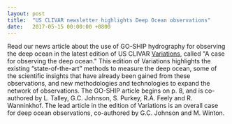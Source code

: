 ```yaml
---
layout: post
title:  "US CLIVAR newsletter highlights Deep Ocean observations"
date:   2017-05-15 00:00:00 +0800
---
```

<style>
img + em {
 text-align: justify;
 display: block;
 padding-left: 2em;
 padding-right: 2em;
}
</style>

Read our news article about the use of GO-SHIP hydrography for observing
the deep ocean in the latest edition of US CLIVAR
[Variations](https://indd.adobe.com/view/9de429e4-9c55-47f7-9ba2-59e1aeee5c92),
called "A case for observing the deep ocean." This edition of
Variations highlights the existing “state-of-the-art” methods to measure
the deep ocean, some of the scientific insights that have already been
gained from these observations, and new methodologies and technologies
to expand the network of observations. The GO-SHIP article begins on p.
8, and is co-authored by L. Talley, G.C. Johnson, S. Purkey, R.A. Feely
and R. Wanninkhof.  The lead article in the edition of Variations is an
overall case for deep ocean observations, co-authored by G.C. Johnson
and M. Winton.


<!--more-->
